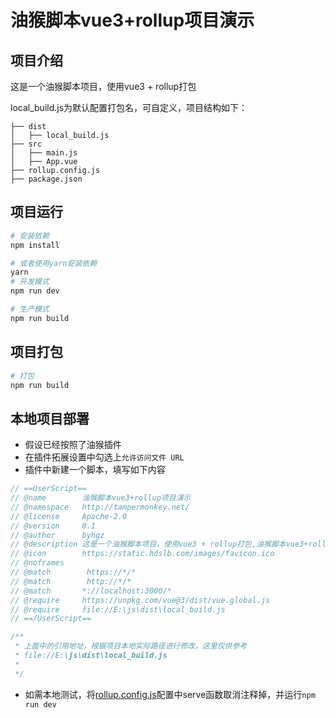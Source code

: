 # 油猴脚本vue3+rollup项目演示

## 项目介绍

这是一个油猴脚本项目，使用vue3 + rollup打包

local_build.js为默认配置打包名，可自定义，项目结构如下：
```
├── dist
│   ├── local_build.js
├── src
│   ├── main.js
│   ├── App.vue
├── rollup.config.js
├── package.json

```

## 项目运行

```bash
# 安装依赖
npm install

# 或者使用yarn安装依赖
yarn
# 开发模式
npm run dev

# 生产模式
npm run build
```

## 项目打包

```bash
# 打包
npm run build
```

## 本地项目部署
- 假设已经按照了油猴插件
- 在插件拓展设置中勾选上`允许访问文件 URL`
- 插件中新建一个脚本，填写如下内容
```javascript
// ==UserScript==
// @name        油猴脚本vue3+rollup项目演示
// @namespace   http://tampermonkey.net/
// @license     Apache-2.0
// @version     0.1
// @author      byhgz
// @description 这是一个油猴脚本项目，使用vue3 + rollup打包,油猴脚本vue3+rollup项目演示
// @icon        https://static.hdslb.com/images/favicon.ico
// @noframes
// @match        https://*/*
// @match        http://*/*
// @match       *://localhost:3000/*
// @require     https://unpkg.com/vue@3/dist/vue.global.js
// @require     file://E:\js\dist\local_build.js
// ==/UserScript==

/**
 * 上面中的引用地址，根据项目本地实际路径进行修改，这里仅供参考
 * file://E:\js\dist\local_build.js
 * 
 */
```
- 如需本地测试，将[rollup.config.js](rollup.config.js)配置中serve函数取消注释掉，并运行`npm run dev`

